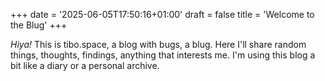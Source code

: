 +++
date = '2025-06-05T17:50:16+01:00'
draft = false
title = 'Welcome to the Blug'
+++

*Hiya!* This is tibo.space, a blog with bugs, a blug. Here I'll share random things, thoughts, findings, anything that interests me. I'm using this blog a bit like a diary or a personal archive.

